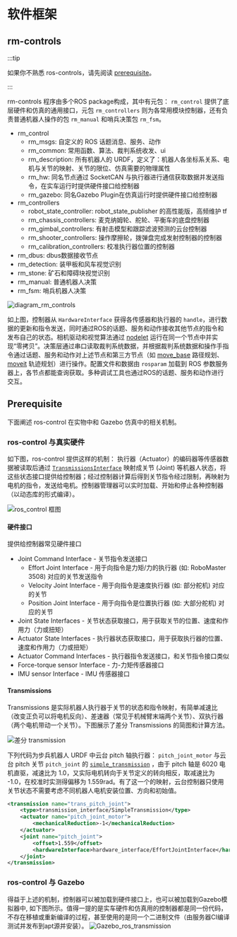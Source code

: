 # 软件框架
## rm-controls 
:::tip

如果你不熟悉 ros-controls，请先阅读 [prerequisite](#prerequisite)。

:::

rm-controls 程序由多个ROS package构成，其中有元包： `rm_control` 提供了底层硬件和仿真的通用接口，元包 `rm_controllers` 则为各常用模块控制器，还有负责普通机器人操作的包 `rm_manual` 和哨兵决策包 `rm_fsm`。
* rm_control
  * rm_msgs: 自定义的 ROS 话题消息、服务、动作
  * rm_common: 常用函数、算法、裁判系统收发、ui
  * rm_description: 所有机器人的 URDF，定义了：机器人各坐标系关系、电机与关节的映射、关节的限位、仿真需要的物理属性
  * rm_hw: 同名节点通过 SocketCAN 与执行器进行通信获取数据并发送指令，在实车运行时提供硬件接口给控制器
  * rm_gazebo: 同名Gazebo Plugin在仿真运行时提供硬件接口给控制器
* rm_controllers
  * robot_state_controller: robot_state_publisher 的高性能版，高频维护 tf
  * rm_chassis_controllers: 麦克纳姆轮、舵轮、平衡车的底盘控制器
  * rm_gimbal_controllers: 有射击模型和跟踪滤波预测的云台控制器
  * rm_shooter_controllers: 操作摩擦轮，拨弹盘完成发射控制器的控制器
  * rm_calibration_controllers: 校准执行器位置的控制器
* rm_dbus: dbus数据接收节点
* rm_detection: 装甲板和风车视觉识别
* rm_stone: 矿石和障碍块视觉识别
* rm_manual: 普通机器人决策
* rm_fsm: 哨兵机器人决策

![diagram_rm_controls](/img/software_framework/rm-controls-diagram.png)

如上图，控制器从 `HardwareInterface` 获得各传感器和执行器的 `handle`，进行数据的更新和指令发送，同时通过ROS的话题、服务和动作接收其他节点的指令和发布自己的状态。相机驱动和视觉算法通过 [nodelet](http://wiki.ros.org/nodelet) 运行在同一个节点中并实现“零拷贝”。决策层通过串口读取裁判系统数据，并根据裁判系统数据和操作手指令通过话题、服务和动作对上述节点和第三方节点（如 [move_base](http://wiki.ros.org/move_base) 路径规划、[moveit](https://moveit.ros.org/) 轨迹规划）进行操作。配置文件和数据由 `rosparam` 加载到 ROS 参数服务器上，各节点都能查询获取。多种调试工具也通过ROS的话题、服务和动作进行交互。

## Prerequisite

下面阐述 ros-control 在实物中和 Gazebo 仿真中的相关机制。
### ros-control 与真实硬件
如下图，ros-control 提供这样的机制： 执行器（Actuator）的编码器等传感器数据被读取后通过 [`TransmissionsInterface`](http://wiki.ros.org/transmission_interface) 映射成关节 (Joint) 等机器人状态，将这些状态接口提供给控制器；经过控制器计算后得到关节指令经过限制，再映射为电机的指令，发送给电机。控制器管理器可以实时加载、开始和停止各种控制器（以动态库的形式编译）。

![ros_control 框图](http://wiki.ros.org/ros_control?action=AttachFile&do=get&target=gazebo_ros_control.png)

#### 硬件接口
提供给控制器常见硬件接口
* Joint Command Interface - 关节指令发送接口
  * Effort Joint Interface - 用于向指令是力矩/力的执行器 (如: RoboMaster 3508) 对应的关节发送指令
  * Velocity Joint Interface  - 用于向指令是速度执行器 (如: 部分舵机) 对应的关节
  * Position Joint Interface  - 用于向指令是位置执行器 (如: 大部分舵机) 对应的关节
* Joint State Interfaces - 关节状态获取接口，用于获取关节的位置、速度和作用力（力或扭矩）
* Actuator State Interfaces - 执行器状态获取接口，用于获取执行器的位置、速度和作用力（力或扭矩）
* Actuator Command Interfaces - 执行器指令发送接口，和关节指令接口类似
* Force-torque sensor Interface - 力-力矩传感器接口
* IMU sensor Interface - IMU 传感器接口

#### Transmissions
Transmissions 是实际机器人执行器于关节的状态和指令映射，有简单减速比（改变正负可以将电机反向）、差速器（常见于机械臂末端两个关节）、双执行器（两个电机带动一个关节）。下图展示了差分 Transmissions 的简图和计算方法。

![差分 transmission](/img/software_framework/transmission.png)

下列代码为步兵机器人 URDF 中云台 pitch 轴执行器： `pitch_joint_motor` 与云台 pitch 关节 `pitch_joint` 的 [`simple_transmission`](http://docs.ros.org/en/melodic/api/transmission_interface/html/c++/classtransmission__interface_1_1SimpleTransmission.html) ，由于 pitch 轴是 6020 电机直驱，减速比为 1.0，又实际电机转向于关节定义的转向相反，取减速比为 -1.0，在校准时实测得偏移为 1.559rad。有了这一个的映射，云台控制器只使用关节状态不需要考虑不同机器人电机安装位置、方向和初始值。

```xml
<transmission name="trans_pitch_joint">
    <type>transmission_interface/SimpleTransmission</type>
    <actuator name="pitch_joint_motor">
        <mechanicalReduction>-1</mechanicalReduction>
    </actuator>
    <joint name="pitch_joint">
        <offset>1.559</offset>
        <hardwareInterface>hardware_interface/EffortJointInterface</hardwareInterface>
    </joint>
</transmission>
```

### ros-control 与 Gazebo
得益于上述的机制，控制器可以被加载到硬件接口上，也可以被加载到Gazebo模拟器中, 如下图所示。值得一提的是实车硬件和仿真用的控制器都是同一份代码，不存在移植或重新编译的过程，甚至使用的是同一个二进制文件（由服务器CI编译测试并发布到apt源并安装）。
![Gazebo_ros_transmission](https://github.com/osrf/gazebo_tutorials/raw/master/ros_control/Gazebo_ros_transmission.png) 